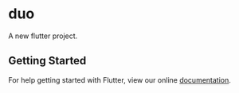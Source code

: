 # duo

A new flutter project.

## Getting Started

For help getting started with Flutter, view our online
[documentation](http://flutter.io/).
